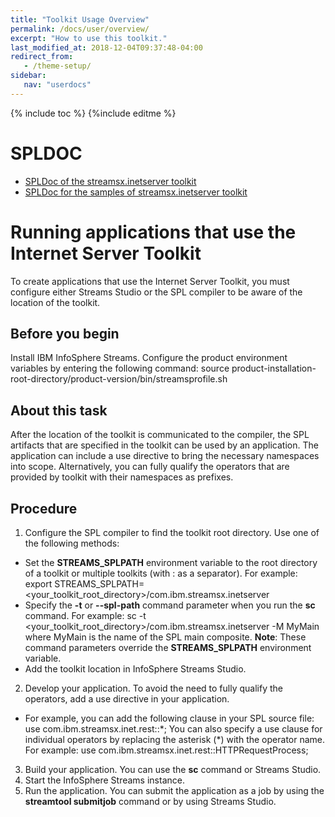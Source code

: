```yaml
---
title: "Toolkit Usage Overview"
permalink: /docs/user/overview/
excerpt: "How to use this toolkit."
last_modified_at: 2018-12-04T09:37:48-04:00
redirect_from:
   - /theme-setup/
sidebar:
   nav: "userdocs"
---
```

{% include toc %}
{%include editme %}

# SPLDOC

* [SPLDoc of the streamsx.inetserver toolkit](https://ibmstreams.github.io/streamsx.inetserver/doc/spldoc/html/tk$com.ibm.streamsx.inetserver/tk$com.ibm.streamsx.inetserver.html)
* [SPLDoc for the samples of streamsx.inetserver toolkit](https://ibmstreams.github.io/streamsx.inetserver/samples/doc/spldoc/html/index.html)


# Running applications that use the Internet Server Toolkit

To create applications that use the Internet Server Toolkit, you must configure either Streams Studio
or the SPL compiler to be aware of the location of the toolkit.

## Before you begin

Install IBM InfoSphere Streams. Configure the product environment variables by entering the following command: 
    source product-installation-root-directory/product-version/bin/streamsprofile.sh

## About this task

After the location of the toolkit is communicated to the compiler, the SPL artifacts that are specified
in the toolkit can be used by an application. The application can include a use directive to bring the necessary namespaces into scope.
Alternatively, you can fully qualify the operators that are provided by toolkit with their namespaces as prefixes.

## Procedure

1. Configure the SPL compiler to find the toolkit root directory. Use one of the following methods:
  * Set the **STREAMS_SPLPATH** environment variable to the root directory of a toolkit
    or multiple toolkits (with : as a separator).  For example:
      export STREAMS_SPLPATH=<your_toolkit_root_directory>/com.ibm.streamsx.inetserver
  * Specify the **-t** or **--spl-path** command parameter when you run the **sc** command. For example:
      sc -t <your_toolkit_root_directory>/com.ibm.streamsx.inetserver -M MyMain
    where MyMain is the name of the SPL main composite.
    **Note**: These command parameters override the **STREAMS_SPLPATH** environment variable.
  * Add the toolkit location in InfoSphere Streams Studio.
2. Develop your application. To avoid the need to fully qualify the operators, add a use directive in your application. 
  * For example, you can add the following clause in your SPL source file:
      use com.ibm.streamsx.inet.rest::*;
    You can also specify a use clause for individual operators by replacing the asterisk (\*) with the operator name. For example: 
      use com.ibm.streamsx.inet.rest::HTTPRequestProcess;
3. Build your application.  You can use the **sc** command or Streams Studio.  
4. Start the InfoSphere Streams instance. 
5. Run the application. You can submit the application as a job by using the **streamtool submitjob** command or by using Streams Studio. 



